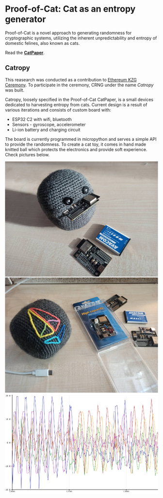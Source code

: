 # Proof-of-Cat: Cat as an entropy generator

Proof-of-Cat is a novel approach to generating randomness for cryptographic systems, utilizing the inherent unpredictability and entropy of domestic felines, also known as cats.

Read the **[CatPaper](./proofofcat.pdf)**.

## Catropy

This reasearch was conducted as a contribution to [Ethereum KZG Ceremony](https://github.com/ethereum/kzg-ceremony). To participate in the ceremony, CRNG under the name _Catropy_ was built. 

Catropy, loosely specified in the Proof-of-Cat CatPaper, is a small devices dedicated to harvesting entropy from cats. Current design is a result of various iterations and consists of custom board with:
- ESP32 C2 with wifi, bluetooth 
- Sensors - gyroscope, accelerometer
- Li-ion battery and charging circuit 

The board is currently programmed in micropython and serves a simple API to provide the randomness.
To create a cat toy, it comes in hand made knitted ball which protects the electronics and provide soft experience. Check pictures below. 

![image](./src/assets/catropy1.jpeg)
![image](./src/assets/catropy2.jpeg)
![image](./src/assets/catropy3.png)

